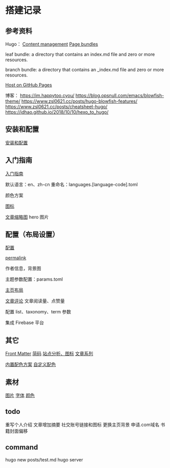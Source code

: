 # 搭建记录

## 参考资料

Hugo：
[Content management](https://gohugo.io/content-management/)
[Page bundles](https://gohugo.io/content-management/page-bundles/)

leaf bundle: a directory that contains an index.md file and zero or more resources.

branch bundle: a directory that contains an _index.md file and zero or more resources.

[Host on GitHub Pages](https://gohugo.io/hosting-and-deployment/hosting-on-github/)

博客：
https://im.happytoo.cyou/
https://blog.opsnull.com/emacs/blowfish-theme/
https://www.zsl0621.cc/posts/hugo-blowfish-features/
https://www.zsl0621.cc/posts/cheatsheet-hugo/
https://jdhao.github.io/2018/10/10/hexo_to_hugo/

## 安装和配置

[安装和配置](https://blowfish.page/zh-cn/docs/installation/)

## 入门指南

[入门指南](https://blowfish.page/zh-cn/docs/getting-started/)

默认语言：en、zh-cn
重命名：languages.[language-code].toml

颜色方案

[图标](https://blowfish.page/zh-cn/samples/icons/)

[文章缩略图](https://blowfish.page/zh-cn/docs/thumbnails/)
hero 图片

## 配置（布局设置）

[配置](https://blowfish.page/zh-cn/docs/configuration/)

[permalink](https://gohugo.io/content-management/urls/#permalinks)

作者信息，背景图

主题参数配置：params.toml

[主页布局](https://blowfish.page/zh-cn/docs/homepage-layout/)

[文章评论](https://blowfish.page/zh-cn/docs/partials/#%E8%AF%84%E8%AE%BA)
文章阅读量、点赞量

配置 list、taxonomy、term 参数

集成 Firebase 平台

## 其它

[Front Matter](https://blowfish.page/zh-cn/docs/front-matter/)
[简码](https://blowfish.page/zh-cn/docs/shortcodes/#figure)
[站点分析、图标](https://blowfish.page/zh-cn/docs/partials/)
[文章系列](https://blowfish.page/zh-cn/docs/series/)

[内置配色方案](https://blowfish.page/zh-cn/docs/getting-started/#%E9%A2%9C%E8%89%B2%E6%96%B9%E6%A1%88)
[自定义配色](https://blowfish.page/zh-cn/docs/advanced-customisation/#%E9%85%8D%E8%89%B2%E6%96%B9%E6%A1%88)

## 素材

[图片](https://unsplash.com/)
[字体](https://chinese-font.netlify.app/zh-cn/)
[颜色](https://tailwindcss.com/docs/customizing-colors#color-palette-reference)

## todo

重写个人介绍
文章增加摘要
社交账号链接和图标
更换主页背景
申请.com域名
书籍封面偏移

## command

hugo new posts/test.md
hugo server
